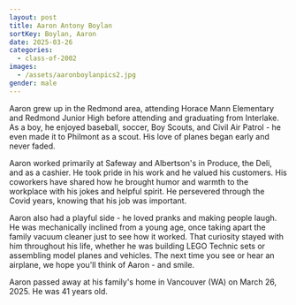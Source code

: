 ```yaml
---
layout: post
title: Aaron Antony Boylan
sortKey: Boylan, Aaron
date: 2025-03-26
categories:
  - class-of-2002
images:
  - /assets/aaronboylanpics2.jpg
gender: male
---
```

Aaron grew up in the Redmond area, attending Horace Mann Elementary and Redmond Junior High before attending and graduating from Interlake. As a boy, he enjoyed baseball, soccer, Boy Scouts, and Civil Air Patrol - he even made it to Philmont as a scout. His love of planes began early and never faded.

Aaron worked primarily at Safeway and Albertson's in Produce, the Deli, and as a cashier. He took pride in his work and he valued his customers. His coworkers have shared how he brought humor and warmth to the workplace with his jokes and helpful spirit. He persevered through the Covid years, knowing that his job was important.

Aaron also had a playful side - he loved pranks and making people laugh. He was mechanically inclined from a young age, once taking apart the family vacuum cleaner just to see how it worked. That curiosity stayed with him throughout his life, whether he was building LEGO Technic sets or assembling model planes and vehicles. The next time you see or hear an airplane, we hope you'll think of Aaron - and smile.

Aaron passed away at his family's home in Vancouver (WA) on March 26, 2025. He was 41 years old.